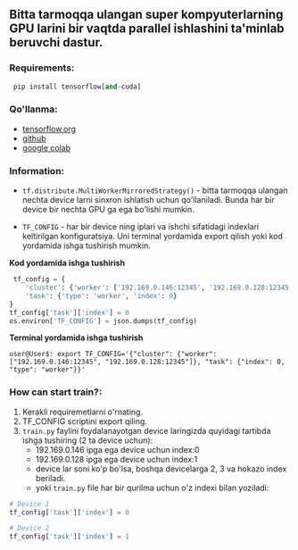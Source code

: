 ## Bitta tarmoqqa ulangan super kompyuterlarning GPU larini bir vaqtda parallel ishlashini ta'minlab beruvchi dastur.


### **Requirements:**
```python
 pip install tensorflow[and-cuda]
```

### **Qo'llanma:**

* [tensorflow.org](https://www.tensorflow.org/guide/distributed_training?hl=ru)
* [github](https://github.com/tensorflow/docs/blob/master/site/en/guide/distributed_training.ipynb)
* [google colab](https://colab.research.google.com/github/tensorflow/docs/blob/master/site/en/guide/distributed_training.ipynb)

### **Information:**

* ``` tf.distribute.MultiWorkerMirroredStrategy() ``` - bitta tarmoqqa ulangan nechta device larni sinxron ishlatish uchun qo'llaniladi. Bunda har bir device bir nechta GPU ga ega bo'lishi mumkin.

* ``` TF_CONFIG ``` - har bir device ning iplari va ishchi sifatidagi indexlari keltirilgan konfiguratsiya. Uni terminal yordamida export qilish yoki kod yordamida ishga tushirish mumkin.


**Kod yordamida ishga tushirish**

```python
 tf_config = {
    'cluster': {'worker': ['192.169.0.146:12345', '192.169.0.128:12345']},
    'task': {'type': 'worker', 'index': 0}
}
tf_config['task']['index'] = 0
os.environ['TF_CONFIG'] = json.dumps(tf_config)
```


**Terminal yordamida ishga tushirish**
```shell
user@User$: export TF_CONFIG='{"cluster": {"worker": ["192.169.0.146:12345", "192.169.0.128:12345"]}, "task": {"index": 0, "type": "worker"}}'
```

### **How can start train?:**
1. Kerakli requiremetlarni o'rnating.
2. TF_CONFIG scriptini export qiling.
3. ```train.py``` faylini foydalanayotgan device laringizda quyidagi tartibda ishga tushiring (2 ta device uchun):
    - 192.169.0.146 ipga ega device uchun index:0
    - 192.169.0.128 ipga ega device uchun index:1
    - device lar soni ko'p bo'lsa, boshqa devicelarga 2, 3 va hokazo index beriladi.
    - yoki ```train.py``` file har bir qurilma uchun o'z indexi bilan yoziladi:

```python
# Device 1
tf_config['task']['index'] = 0
```

```python
# Device 2
tf_config['task']['index'] = 1
```

